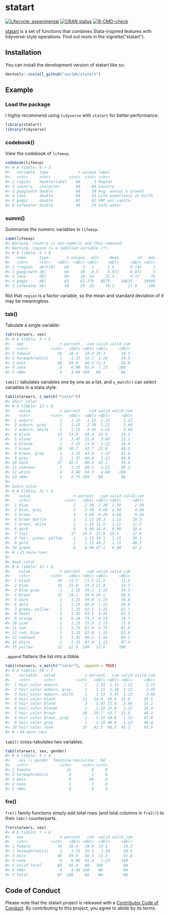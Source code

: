 
<!-- README.md is generated from README.Rmd. Please edit that file -->

# statart

<!-- badges: start -->

[![Lifecycle:
experimental](https://img.shields.io/badge/lifecycle-experimental-orange.svg)](https://lifecycle.r-lib.org/articles/stages.html#experimental)
[![CRAN
status](https://www.r-pkg.org/badges/version/statart)](https://CRAN.R-project.org/package=statart)
[![R-CMD-check](https://github.com/socimh/statart/actions/workflows/R-CMD-check.yaml/badge.svg)](https://github.com/socimh/statart/actions/workflows/R-CMD-check.yaml)

<!-- badges: end -->

[statart](https://socimh.github.io/statart/) is a set of functions that
combines Stata-inspired features with tidyverse-style operations. Find
out more in the vignette(“statart”).

<!-- These functions are built in the tidyverse framework, including
&#10;- `codebook()` for codebook (like `codebook` in Stata)
- `summ()` for summary statistics (like `summarize` in Stata)
- `tab()`, `tab1()`, and `tab2()` for frequency tables (like `tab`, `tab1`, and `tab2` in Stata)
- `fre()`, `fre1()`, and `fre2()` for frequency tables with total rows and total columns (like `fre` in Stata) -->

## Installation

You can install the development version of statart like so:

``` r
devtools::install_github("socimh/statart")
```

## Example

### Load the package

I highly recommend using `tidyverse` with `statart` for better
performance.

``` r
library(statart)
library(tidyverse)
```

### codebook()

View the codebook of `lifeexp`.

``` r
codebook(lifeexp)
#> # A tibble: 6 × 5
#>   variable  type             n unique label                   
#>   <chr>     <chr>        <int>  <int> <chr>                   
#> 1 region    double+label    68      3 Region                  
#> 2 country   character       68     68 Country                 
#> 3 popgrowth double          68     30 Avg. annual % growth    
#> 4 lexp      double          68     18 Life expectancy at birth
#> 5 gnppc     double          63     62 GNP per capita          
#> 6 safewater double          40     29 Safe water
```

### summ()

Summarise the numeric variables in `lifeexp`.

``` r
summ(lifeexp)
#> Warning: country is non-numeric and thus removed.
#> Warning: region is a labelled variable (*).
#> # A tibble: 5 × 8
#>   name      type        n unique   min     mean        sd   max
#>   <chr>     <chr>   <dbl>  <dbl> <dbl>    <dbl>     <dbl> <dbl>
#> 1 *region   dbl+lbl    68      3   1      1.5       0.743     3
#> 2 popgrowth dbl        68     30  -0.5    0.972     0.931     3
#> 3 lexp      dbl        68     18  54     72.3       4.72     79
#> 4 gnppc     dbl        63     62 370   8675.    10635.    39980
#> 5 safewater dbl        40     29  28     76.1      17.9     100
```

Not that `region` is a factor variable, so the mean and standard
deviation of it may be meaningless.

### tab()

Tabulate a single variable:

``` r
tab(starwars, sex)
#> # A tibble: 5 × 6
#>   sex                n percent   cum valid valid_cum
#>   <chr>          <int>   <dbl> <dbl> <dbl>     <dbl>
#> 1 female            16   18.4   18.4 19.3       19.3
#> 2 hermaphroditic     1    1.15  19.5  1.20      20.5
#> 3 male              60   69.0   88.5 72.3       92.8
#> 4 none               6    6.90  95.4  7.23     100  
#> 5 <NA>               4    4.60 100   NA         NA
```

`tab1()` tabulates variables one by one as a list, and `s_match()` can
select variables in a stata style.

``` r
tab1(starwars, s_match("*color"))
#> $hair_color
#> # A tibble: 13 × 6
#>    value             n percent    cum valid valid_cum
#>    <chr>         <int>   <dbl>  <dbl> <dbl>     <dbl>
#>  1 auburn            1    1.15   1.15  1.22      1.22
#>  2 auburn, grey      1    1.15   2.30  1.22      2.44
#>  3 auburn, white     1    1.15   3.45  1.22      3.66
#>  4 black            13   14.9   18.4  15.9      19.5 
#>  5 blond             3    3.45  21.8   3.66     23.2 
#>  6 blonde            1    1.15  23.0   1.22     24.4 
#>  7 brown            18   20.7   43.7  22.0      46.3 
#>  8 brown, grey       1    1.15  44.8   1.22     47.6 
#>  9 grey              1    1.15  46.0   1.22     48.8 
#> 10 none             37   42.5   88.5  45.1      93.9 
#> 11 unknown           1    1.15  89.7   1.22     95.1 
#> 12 white             4    4.60  94.3   4.88    100   
#> 13 <NA>              5    5.75 100    NA        NA   
#> 
#> $skin_color
#> # A tibble: 31 × 6
#>    value                   n percent   cum valid valid_cum
#>    <chr>               <int>   <dbl> <dbl> <dbl>     <dbl>
#>  1 blue                    2    2.30  2.30  2.30      2.30
#>  2 blue, grey              2    2.30  4.60  2.30      4.60
#>  3 brown                   4    4.60  9.20  4.60      9.20
#>  4 brown mottle            1    1.15 10.3   1.15     10.3 
#>  5 brown, white            1    1.15 11.5   1.15     11.5 
#>  6 dark                    6    6.90 18.4   6.90     18.4 
#>  7 fair                   17   19.5  37.9  19.5      37.9 
#>  8 fair, green, yellow     1    1.15 39.1   1.15     39.1 
#>  9 gold                    1    1.15 40.2   1.15     40.2 
#> 10 green                   6    6.90 47.1   6.90     47.1 
#> # ℹ 21 more rows
#> 
#> $eye_color
#> # A tibble: 15 × 6
#>    value             n percent   cum valid valid_cum
#>    <chr>         <int>   <dbl> <dbl> <dbl>     <dbl>
#>  1 black            10   11.5   11.5 11.5       11.5
#>  2 blue             19   21.8   33.3 21.8       33.3
#>  3 blue-gray         1    1.15  34.5  1.15      34.5
#>  4 brown            21   24.1   58.6 24.1       58.6
#>  5 dark              1    1.15  59.8  1.15      59.8
#>  6 gold              1    1.15  60.9  1.15      60.9
#>  7 green, yellow     1    1.15  62.1  1.15      62.1
#>  8 hazel             3    3.45  65.5  3.45      65.5
#>  9 orange            8    9.20  74.7  9.20      74.7
#> 10 pink              1    1.15  75.9  1.15      75.9
#> 11 red               5    5.75  81.6  5.75      81.6
#> 12 red, blue         1    1.15  82.8  1.15      82.8
#> 13 unknown           3    3.45  86.2  3.45      86.2
#> 14 white             1    1.15  87.4  1.15      87.4
#> 15 yellow           11   12.6  100   12.6      100
```

`.append` flattens the list into a tibble.

``` r
tab1(starwars, s_match("*color"), .append = TRUE)
#> # A tibble: 59 × 7
#>    variable   value             n percent   cum valid valid_cum
#>    <chr>      <chr>         <int>   <dbl> <dbl> <dbl>     <dbl>
#>  1 hair_color auburn            1    1.15  1.15  1.22      1.22
#>  2 hair_color auburn, grey      1    1.15  2.30  1.22      2.44
#>  3 hair_color auburn, white     1    1.15  3.45  1.22      3.66
#>  4 hair_color black            13   14.9  18.4  15.9      19.5 
#>  5 hair_color blond             3    3.45 21.8   3.66     23.2 
#>  6 hair_color blonde            1    1.15 23.0   1.22     24.4 
#>  7 hair_color brown            18   20.7  43.7  22.0      46.3 
#>  8 hair_color brown, grey       1    1.15 44.8   1.22     47.6 
#>  9 hair_color grey              1    1.15 46.0   1.22     48.8 
#> 10 hair_color none             37   42.5  88.5  45.1      93.9 
#> # ℹ 49 more rows
```

`tab2()` cross-tabulates two variables.

``` r
tab2(starwars, sex, gender)
#> # A tibble: 5 × 4
#>   `sex \\ gender` feminine masculine  `NA`
#>   <chr>              <int>     <int> <int>
#> 1 female                16         0     0
#> 2 hermaphroditic         0         1     0
#> 3 male                   0        60     0
#> 4 none                   1         5     0
#> 5 <NA>                   0         0     4
```

### fre()

`fre()` family functions simply add total rows (and total columns in
`fre2()`) to their `tab()` counterparts.

``` r
fre(starwars, sex)
#> # A tibble: 7 × 6
#>   sex                n percent   cum  valid valid_cum
#>   <chr>          <int>   <dbl> <dbl>  <dbl>     <dbl>
#> 1 female            16   18.4   18.4  19.3       19.3
#> 2 hermaphroditic     1    1.15  19.5   1.20      20.5
#> 3 male              60   69.0   88.5  72.3       92.8
#> 4 none               6    6.90  95.4   7.23     100  
#> 5 Valid Total       83   95.4   NA   100         NA  
#> 6 <NA>               4    4.60 100    NA         NA  
#> 7 Total             87  100     NA    NA         NA
```

## Code of Conduct

Please note that the statart project is released with a [Contributor
Code of
Conduct](https://www.contributor-covenant.org/version/2/0/CODE_OF_CONDUCT.html).
By contributing to this project, you agree to abide by its terms.

